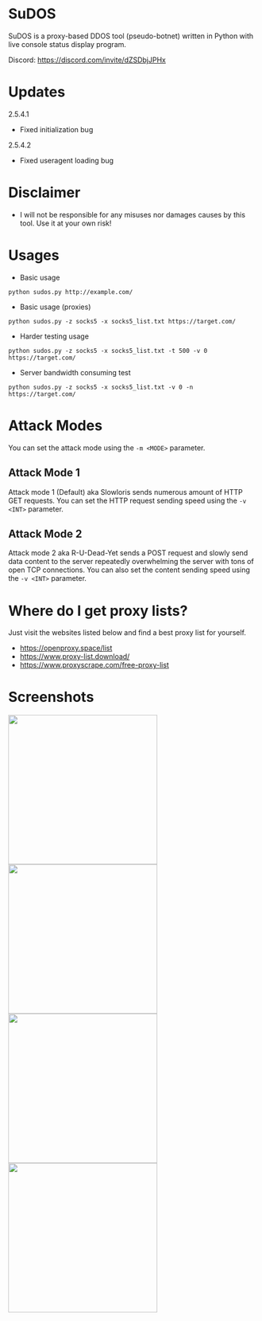 # SuDOS

SuDOS is a proxy-based DDOS tool (pseudo-botnet) written in Python with live console status display program.

Discord: https://discord.com/invite/dZSDbjJPHx

# Updates
2.5.4.1
- Fixed initialization bug

2.5.4.2
- Fixed useragent loading bug

# Disclaimer
- I will not be responsible for any misuses nor damages causes by this tool. Use it at your own risk!

# Usages
- Basic usage
```
python sudos.py http://example.com/
```
- Basic usage (proxies)
```
python sudos.py -z socks5 -x socks5_list.txt https://target.com/
```
- Harder testing usage
```
python sudos.py -z socks5 -x socks5_list.txt -t 500 -v 0 https://target.com/
```
- Server bandwidth consuming test
```
python sudos.py -z socks5 -x socks5_list.txt -v 0 -n https://target.com/
```

# Attack Modes
You can set the attack mode using the `-m <MODE>` parameter.

## Attack Mode 1
Attack mode 1 (Default) aka Slowloris sends numerous amount of HTTP GET requests. You can set the HTTP request sending speed using the `-v <INT>` parameter.

## Attack Mode 2
Attack mode 2 aka R-U-Dead-Yet sends a POST request and slowly send data content to the server repeatedly overwhelming the server with tons of open TCP connections. You can also set the content sending speed using the `-v <INT>` parameter.

# Where do I get proxy lists?
Just visit the websites listed below and find a best proxy list for yourself.
- https://openproxy.space/list
- https://www.proxy-list.download/
- https://www.proxyscrape.com/free-proxy-list

# Screenshots
<img src="https://raw.githubusercontent.com/lilmond/sudos/main/screenshots/sudos_6.png" width=300/>
<img src="https://raw.githubusercontent.com/lilmond/sudos/main/screenshots/sudos_1.jpg" width=300/>
<img src="https://raw.githubusercontent.com/lilmond/sudos/main/screenshots/sudos_5.jpg" width=300/>
<img src="https://raw.githubusercontent.com/lilmond/sudos/main/screenshots/sudos_4.png" width=300/>
